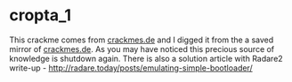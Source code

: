 # cropta_1

This crackme comes from [crackmes.de](https://crackmes.de) and I digged it from 
the a saved mirror of [crackmes.de](https://crackmes.de). As you may have noticed
this precious source of knowledge is shutdown again. There is also a solution
article with Radare2 write-up - http://radare.today/posts/emulating-simple-bootloader/